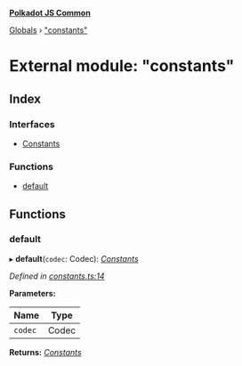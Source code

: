 **[Polkadot JS Common](../README.md)**

[Globals](../globals.md) › ["constants"](_constants_.md)

# External module: "constants"

## Index

### Interfaces

* [Constants](../interfaces/_constants_.constants.md)

### Functions

* [default](_constants_.md#default)

## Functions

###  default

▸ **default**(`codec`: Codec): *[Constants](../interfaces/_constants_.constants.md)*

*Defined in [constants.ts:14](https://github.com/polkadot-js/common/blob/a1c2f03/packages/trie-db/src/constants.ts#L14)*

**Parameters:**

Name | Type |
------ | ------ |
`codec` | Codec |

**Returns:** *[Constants](../interfaces/_constants_.constants.md)*